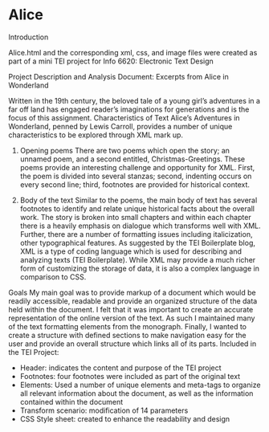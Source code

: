 Alice
=====

Introduction

Alice.html and the corresponding xml, css, and image files were created as part of a mini TEI project for Info 6620: Electronic Text Design

Project Description and Analysis
Document:	 Excerpts from Alice in Wonderland


Written in the 19th century, the beloved tale of a young girl’s adventures in a far off land has engaged reader’s imaginations for generations and is the focus of this assignment. 
Characteristics of Text
Alice’s Adventures in Wonderland, penned by Lewis Carroll, provides a number of unique characteristics to be explored through XML mark up. 

1.	Opening poems
There are two poems which open the story; an unnamed poem, and a second entitled, Christmas-Greetings. These poems provide an interesting challenge and opportunity for XML. First, the poem is divided into several stanzas; second, indenting occurs on every second line; third, footnotes are provided for historical context. 

2.	Body of the text
Similar to the poems, the main body of text has several footnotes to identify and relate unique historical facts about the overall work. The story is broken into small chapters and within each chapter there is a heavily emphasis on dialogue which transforms well with XML. Further, there are a number of formatting issues including italicization, other typographical features. 
As suggested by the TEI Boilerplate blog, XML is a type of coding language which is used for describing and analyzing texts (TEI Boilerplate). While XML may provide a much richer form of customizing the storage of data, it is also a complex language in comparison to CSS. 

Goals
My main goal was to provide markup of a document which would be readily accessible, readable and provide an organized structure of the data held within the document. 
I felt that it was important to create an accurate representation of the online version of the text. As such I maintained many of the text formatting elements from the monograph. 
Finally, I wanted to create a structure with defined sections to make navigation easy for the user and provide an overall structure which links all of its parts. 
Included in the TEI Project:
-	Header: indicates the content and purpose of the TEI project
-	Footnotes: four footnotes were included as part of the original text
-	Elements: Used a number of unique elements and meta-tags to organize all relevant information about the document, as well as the information contained within the document
-	Transform scenario: modification of 14 parameters
-	CSS Style sheet: created to enhance the readability and design

